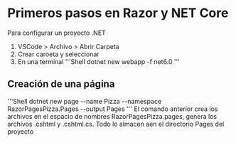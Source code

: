# Primeros pasos en Razor y NET Core

Para configurar un proyecto .NET

1. VSCode > Archivo > Abrir Carpeta 
2. Crear caroeta y seleccionar
3. En una terminal
'''Shell
dotnet new webapp -f net6.0
'''

## Creación de una página
'''Shell
dotnet new page --name Pizza --namespace RazorPagesPizza.Pages --output Pages
'''
El comando anterior crea los archivos en el espacio de nombres RazorPagesPizza.pages, genera los archivos .cshtml y .cshtml.cs. 
Todo lo almacen aen el directorio Pages del proyecto

